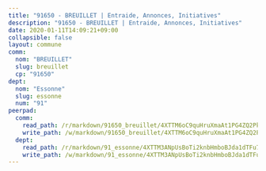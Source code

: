```yaml
---
title: "91650 - BREUILLET | Entraide, Annonces, Initiatives"
description: "91650 - BREUILLET | Entraide, Annonces, Initiatives"
date: 2020-01-11T14:09:21+09:00
collapsible: false
layout: commune
comm:
  nom: "BREUILLET"
  slug: breuillet
  cp: "91650"
dept:
  nom: "Essonne"
  slug: essonne
  num: "91"
peerpad:
  comm:
    read_path: /r/markdown/91650_breuillet/4XTTM6oC9quHruXmaAt1PG4ZQ2PkChp6rW3HkSGhFJASWXcnz
    write_path: /w/markdown/91650_breuillet/4XTTM6oC9quHruXmaAt1PG4ZQ2PkChp6rW3HkSGhFJASWXcnz-K3TgUiHiV4XpiVHGgSHSKriv5YnubNtPp4W2GGy2aEvyMxkLjZtasCDR7QskwN39E4RNqYUJmmBceUceMdJoKJNEtHGfHLqfzLWihFf9E1huFU22MkcaGXt5Gj96Vc9Ln6RoFnYE
  dept:
    read_path: /r/markdown/91_essonne/4XTTM3ANpUsBoTi2knbHmboBJda1dTFu7ky8ZK9dB2RyMMfWF
    write_path: /w/markdown/91_essonne/4XTTM3ANpUsBoTi2knbHmboBJda1dTFu7ky8ZK9dB2RyMMfWF-K3TgUyWqeJSocSvH4aaj1ao8GVHVL7XNdUYQ4QUUeH9BAdnr24zoBJ2C3FCPvjfnNG6dyrzadtyfizxGKpMjZFU9wDjSpA4g6VtDcxL8iEmbLsyV9TFoF7XzgcRopbNZHgpYvcW3
---
```


